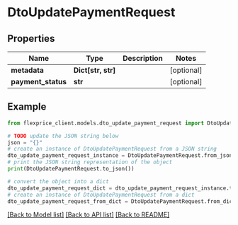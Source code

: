 # DtoUpdatePaymentRequest


## Properties

Name | Type | Description | Notes
------------ | ------------- | ------------- | -------------
**metadata** | **Dict[str, str]** |  | [optional] 
**payment_status** | **str** |  | [optional] 

## Example

```python
from flexprice_client.models.dto_update_payment_request import DtoUpdatePaymentRequest

# TODO update the JSON string below
json = "{}"
# create an instance of DtoUpdatePaymentRequest from a JSON string
dto_update_payment_request_instance = DtoUpdatePaymentRequest.from_json(json)
# print the JSON string representation of the object
print(DtoUpdatePaymentRequest.to_json())

# convert the object into a dict
dto_update_payment_request_dict = dto_update_payment_request_instance.to_dict()
# create an instance of DtoUpdatePaymentRequest from a dict
dto_update_payment_request_from_dict = DtoUpdatePaymentRequest.from_dict(dto_update_payment_request_dict)
```
[[Back to Model list]](../README.md#documentation-for-models) [[Back to API list]](../README.md#documentation-for-api-endpoints) [[Back to README]](../README.md)


